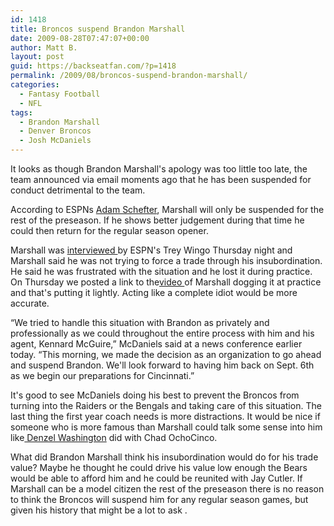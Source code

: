 ```yaml
---
id: 1418
title: Broncos suspend Brandon Marshall
date: 2009-08-28T07:47:07+00:00
author: Matt B.
layout: post
guid: https://backseatfan.com/?p=1418
permalink: /2009/08/broncos-suspend-brandon-marshall/
categories:
  - Fantasy Football
  - NFL
tags:
  - Brandon Marshall
  - Denver Broncos
  - Josh McDaniels
---
```


<div class="entry">
  <p>
    It looks as though Brandon Marshall's apology was too little too late, the team announced via email moments ago that he has been suspended for conduct detrimental to the team.
  </p>

  <p>
    According to ESPNs <a href="http://twitter.com/Adam_Schefter/status/3603881869">Adam Schefter</a>, Marshall will only be suspended for the rest of the preseason. If he shows better judgement during that time he could then return for the regular season opener.
  </p>

  <p>
    Marshall was <a href="http://espn.go.com/video/clip?id=4428180&categoryid=2378529">interviewed </a>by ESPN's Trey Wingo Thursday night and Marshall said he was not trying to force a trade through his insubordination. He said he was frustrated with the situation and he lost it during practice. On Thursday we posted a link to the<a href="https://backseatfan.com/index.php/2009/08/brandon-marshall-is-an-idiot/">video </a>of Marshall dogging it at practice and that's putting it lightly. Acting like a complete idiot would be more accurate.
  </p>

  <p>
    &#8220;We tried to handle this situation with Brandon as privately and professionally as we could throughout the entire process with him and his agent, Kennard McGuire,&#8221; McDaniels said at a news conference earlier today. &#8220;This morning, we made the decision as an organization to go ahead and suspend Brandon. We'll look forward to having him back on Sept. 6th as we begin our preparations for Cincinnati.&#8221;
  </p>

  <p>
    It's good to see McDaniels doing his best to prevent the Broncos from turning into the Raiders or the Bengals and taking care of this situation. The last thing the first year coach needs is more distractions. It would be nice if someone who is more famous than Marshall could talk some sense into him like<a href="http://content.usatoday.com/communities/thehuddle/index/2009/07/denzel-washington-to-chad-ochocinco-straighten-up-and-stop-fussin.html"> Denzel Washington</a> did with Chad OchoCinco.
  </p>

  <p>
    What did Brandon Marshall think his insubordination would do for his trade value? Maybe he thought he could drive his value low enough the Bears would be able to afford him and he could be reunited with Jay Cutler. If Marshall can be a model citizen the rest of the preseason there is no reason to think the Broncos will suspend him for any regular season games, but given his history that might be a lot to ask .
  </p>
</div>
